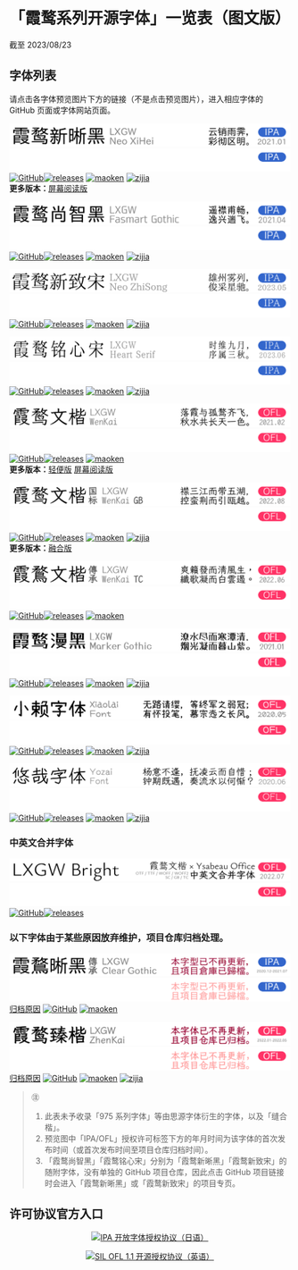 # 「霞鹜系列开源字体」一览表（图文版）
截至 2023/08/23

## 字体列表
请点击各字体预览图片下方的链接（不是点击预览图片），进入相应字体的 GitHub 页面或字体网站页面。

![霞鹜新晰黑 / LXGW Neo XiHei](./images/fontlist/lxgwnxh_day.png#gh-light-mode-only)
![霞鹜新晰黑 / LXGW Neo XiHei](./images/fontlist/lxgwnxh_night.png#gh-dark-mode-only)  
[![GitHub](https://img.shields.io/badge/GitHub-181717?style=flat-square&logo=github&logoColor=ffffff)](https://github.com/lxgw/LxgwNeoXiHei)[![releases](https://img.shields.io/github/v/release/lxgw/LxgwNeoXiHei.svg?style=flat-square&label=%E6%9C%80%E6%96%B0)](https://github.com/lxgw/LxgwNeoXiHei/releases/latest) [![maoken](https://shields.io/badge/%E7%8C%AB%E5%95%83%E7%BD%91-fe5e52?style=flat-square&label=%E2%9E%94)](https://www.maoken.com/freefonts/8999.html) [![zijia](https://shields.io/badge/%E5%AD%97%E5%8A%A0-ffe02b?style=flat-square&label=%E2%9E%94)](https://www.zijia.com.cn/6534.html)  
**更多版本：**[屏幕阅读版](https://github.com/lxgw/LxgwNeoXiHei-Screen)

![霞鹜尚智黑 / LXGW Fasmart Gothic](./images/fontlist/lxgwfsg_day.png#gh-light-mode-only)
![霞鹜尚智黑 / LXGW Fasmart Gothic](./images/fontlist/lxgwfsg_night.png#gh-dark-mode-only)  
[![GitHub](https://img.shields.io/badge/GitHub-181717?style=flat-square&logo=github&logoColor=ffffff)](https://github.com/lxgw/LxgwNeoXiHei)[![releases](https://img.shields.io/github/v/release/lxgw/LxgwNeoXiHei.svg?style=flat-square&label=%E6%9C%80%E6%96%B0)](https://github.com/lxgw/LxgwNeoXiHei/releases/latest) [![maoken](https://shields.io/badge/%E7%8C%AB%E5%95%83%E7%BD%91-fe5e52?style=flat-square&label=%E2%9E%94)](https://www.maoken.com/freefonts/10610.html) [![zijia](https://shields.io/badge/%E5%AD%97%E5%8A%A0-ffe02b?style=flat-square&label=%E2%9E%94)](https://www.zijia.com.cn/6531.html)

![霞鹜新致宋 / LXGW Neo ZhiSong](./images/fontlist/lxgwnzs_day.png#gh-light-mode-only)
![霞鹜新致宋 / LXGW Neo ZhiSong](./images/fontlist/lxgwnzs_night.png#gh-dark-mode-only)  
[![GitHub](https://img.shields.io/badge/GitHub-181717?style=flat-square&logo=github&logoColor=ffffff)](https://github.com/lxgw/LxgwNeoZhiSong)[![releases](https://img.shields.io/github/v/release/lxgw/LxgwNeoZhiSong.svg?style=flat-square&label=%E6%9C%80%E6%96%B0)](https://github.com/lxgw/LxgwNeoZhiSong/releases/latest) [![maoken](https://shields.io/badge/%E7%8C%AB%E5%95%83%E7%BD%91-fe5e52?style=flat-square&label=%E2%9E%94)](https://www.maoken.com/freefonts/18476.html) [![zijia](https://shields.io/badge/%E5%AD%97%E5%8A%A0-ffe02b?style=flat-square&label=%E2%9E%94)](https://www.zijia.com.cn/6596.html)

![霞鹜铭心宋 / LXGW Heart Serif](./images/fontlist/lxgwhs_day.png#gh-light-mode-only)
![霞鹜铭心宋 / LXGW Heart Serif](./images/fontlist/lxgwhs_night.png#gh-dark-mode-only)  
[![GitHub](https://img.shields.io/badge/GitHub-181717?style=flat-square&logo=github&logoColor=ffffff)](https://github.com/lxgw/LxgwNeoZhiSong)[![releases](https://img.shields.io/github/v/release/lxgw/LxgwNeoZhiSong.svg?style=flat-square&label=%E6%9C%80%E6%96%B0)](https://github.com/lxgw/LxgwNeoZhiSong/releases/latest) [![maoken](https://shields.io/badge/%E7%8C%AB%E5%95%83%E7%BD%91-fe5e52?style=flat-square&label=%E2%9E%94)](https://www.maoken.com/freefonts/19277.html) [![zijia](https://shields.io/badge/%E5%AD%97%E5%8A%A0-ffe02b?style=flat-square&label=%E2%9E%94)](https://www.zijia.com.cn/6597.html)

![霞鹜文楷 / LXGW WenKai](./images/fontlist/lxgwwk_day.png#gh-light-mode-only)
![霞鹜文楷 / LXGW WenKai](./images/fontlist/lxgwwk_night.png#gh-dark-mode-only)  
[![GitHub](https://img.shields.io/badge/GitHub-181717?style=flat-square&logo=github&logoColor=ffffff)](https://github.com/lxgw/LxgwWenKai)[![releases](https://img.shields.io/github/v/release/lxgw/LxgwWenKai.svg?style=flat-square&label=%E6%9C%80%E6%96%B0)](https://github.com/lxgw/LxgwWenKai/releases/latest) [![maoken](https://shields.io/badge/%E7%8C%AB%E5%95%83%E7%BD%91-fe5e52?style=flat-square&label=%E2%9E%94)](https://www.maoken.com/freefonts/9704.html)  
**更多版本：**[轻便版](https://github.com/lxgw/LxgwWenKai-Lite) [屏幕阅读版](https://github.com/lxgw/LxgwWenKai-Screen)

![霞鹜文楷 GB / LXGW WenKai GB](./images/fontlist/lxgwwkgb_day.png#gh-light-mode-only)
![霞鹜文楷 GB / LXGW WenKai GB](./images/fontlist/lxgwwkgb_night.png#gh-dark-mode-only)  
[![GitHub](https://img.shields.io/badge/GitHub-181717?style=flat-square&logo=github&logoColor=ffffff)](https://github.com/lxgw/LxgwWenKaiGB)[![releases](https://img.shields.io/github/v/release/lxgw/LxgwWenKaiGB.svg?style=flat-square&label=%E6%9C%80%E6%96%B0)](https://github.com/lxgw/LxgwWenKaiGB/releases/latest) [![maoken](https://shields.io/badge/%E7%8C%AB%E5%95%83%E7%BD%91-fe5e52?style=flat-square&label=%E2%9E%94)](https://www.maoken.com/freefonts/16864.html) [![zijia](https://shields.io/badge/%E5%AD%97%E5%8A%A0-ffe02b?style=flat-square&label=%E2%9E%94)](https://www.zijia.com.cn/6532.html)  
**更多版本：**[融合版](https://github.com/lxgw/LxgwWenKaiGB-Fusion)

![霞鹜文楷 TC / LXGW WenKai TC](./images/fontlist/lxgwwktc_day.png#gh-light-mode-only)
![霞鹜文楷 TC / LXGW WenKai TC](./images/fontlist/lxgwwktc_night.png#gh-dark-mode-only)  
[![GitHub](https://img.shields.io/badge/GitHub-181717?style=flat-square&logo=github&logoColor=ffffff)](https://github.com/lxgw/LxgwWenKaiTC)[![releases](https://img.shields.io/github/v/release/lxgw/LxgwWenKaiTC.svg?style=flat-square&label=%E6%9C%80%E6%96%B0)](https://github.com/lxgw/LxgwWenKaiTC/releases/latest) [![maoken](https://shields.io/badge/%E7%8C%AB%E5%95%83%E7%BD%91-fe5e52?style=flat-square&label=%E2%9E%94)](https://www.maoken.com/freefonts/16424.html)

![霞鹜漫黑 / LXGW Marker Gothic](./images/fontlist/lxgwmg_day.png#gh-light-mode-only)
![霞鹜漫黑 / LXGW Marker Gothic](./images/fontlist/lxgwmg_night.png#gh-dark-mode-only)  
[![GitHub](https://img.shields.io/badge/GitHub-181717?style=flat-square&logo=github&logoColor=ffffff)](https://github.com/lxgw/LxgwMarkerGothic)[![releases](https://img.shields.io/github/v/release/lxgw/LxgwMarkerGothic.svg?style=flat-square&label=%E6%9C%80%E6%96%B0)](https://github.com/lxgw/LxgwMarkerGothic/releases/latest) [![maoken](https://shields.io/badge/%E7%8C%AB%E5%95%83%E7%BD%91-fe5e52?style=flat-square&label=%E2%9E%94)](https://www.maoken.com/freefonts/4306.html) [![zijia](https://shields.io/badge/%E5%AD%97%E5%8A%A0-ffe02b?style=flat-square&label=%E2%9E%94)](https://www.zijia.com.cn/6530.html)

![小赖字体 / Xiaolai Font](./images/fontlist/xiaolai_day.png#gh-light-mode-only)
![小赖字体 / Xiaolai Font](./images/fontlist/xiaolai_night.png#gh-dark-mode-only)  
[![GitHub](https://img.shields.io/badge/GitHub-181717?style=flat-square&logo=github&logoColor=ffffff)](https://github.com/lxgw/kose-font)[![releases](https://img.shields.io/github/v/release/lxgw/kose-font.svg?style=flat-square&label=%E6%9C%80%E6%96%B0)](https://github.com/lxgw/kose-font/releases/latest) [![maoken](https://shields.io/badge/%E7%8C%AB%E5%95%83%E7%BD%91-fe5e52?style=flat-square&label=%E2%9E%94)](https://www.maoken.com/freefonts/4306.html) [![zijia](https://shields.io/badge/%E5%AD%97%E5%8A%A0-ffe02b?style=flat-square&label=%E2%9E%94)](https://www.zijia.com.cn/6572.html)

![悠哉字体 / Yozai Font](./images/fontlist/yozai_day.png#gh-light-mode-only)
![悠哉字体 / Yozai Font](./images/fontlist/yozai_night.png#gh-dark-mode-only)  
[![GitHub](https://img.shields.io/badge/GitHub-181717?style=flat-square&logo=github&logoColor=ffffff)](https://github.com/lxgw/yozai-font)[![releases](https://img.shields.io/github/v/release/lxgw/yozai-font.svg?style=flat-square&label=%E6%9C%80%E6%96%B0)](https://github.com/lxgw/yozai-font/releases/latest) [![maoken](https://shields.io/badge/%E7%8C%AB%E5%95%83%E7%BD%91-fe5e52?style=flat-square&label=%E2%9E%94)](https://www.maoken.com/freefonts/5423.html) [![zijia](https://shields.io/badge/%E5%AD%97%E5%8A%A0-ffe02b?style=flat-square&label=%E2%9E%94)](https://www.zijia.com.cn/6536.html)

### 中英文合并字体

![LXGW Bright](./images/fontlist/lxgwbrgt_day.png#gh-light-mode-only)
![LXGW Bright](./images/fontlist/lxgwbrgt_night.png#gh-dark-mode-only)  
[![GitHub](https://img.shields.io/badge/GitHub-181717?style=flat-square&logo=github&logoColor=ffffff)](https://github.com/lxgw/lxgwbright)[![releases](https://img.shields.io/github/v/release/lxgw/lxgwbright.svg?style=flat-square&label=%E6%9C%80%E6%96%B0)](https://github.com/lxgw/lxgwbright/releases/latest)

### 以下字体由于某些原因放弃维护，项目仓库归档处理。

![霞鹜传承晰黑 / LXGW Clear Gothic](./images/fontlist/ablxgwcg_day.png#gh-light-mode-only)
![霞鹜传承晰黑 / LXGW Clear Gothic](./images/fontlist/ablxgwcg_night.png#gh-dark-mode-only)  
[归档原因](https://github.com/lxgw/LxgwClearGothic/issues/12) [![GitHub](https://img.shields.io/badge/GitHub-181717?style=flat-square&logo=github&logoColor=ffffff)](https://github.com/lxgw/LxgwClearGothic) [![maoken](https://shields.io/badge/%E7%8C%AB%E5%95%83%E7%BD%91-fe5e52?style=flat-square&label=%E2%9E%94)](https://www.maoken.com/freefonts/8781.html)

![霞鹜臻楷 / LXGW ZhenKai](./images/fontlist/ablxgwzk_day.png#gh-light-mode-only)
![霞鹜臻楷 / LXGW ZhenKai](./images/fontlist/ablxgwzk_night.png#gh-dark-mode-only)  
[归档原因](https://www.coolapk.com/feed/36502442?shareKey=NDhhODA0NDY5NDAwNjI5ZTk3YzM~&shareUid=633884&shareFrom=com.coolapk.market_12.3) [![GitHub](https://img.shields.io/badge/GitHub-181717?style=flat-square&logo=github&logoColor=ffffff)](https://github.com/lxgw/LxgwZhenKai) [![maoken](https://shields.io/badge/%E7%8C%AB%E5%95%83%E7%BD%91-fe5e52?style=flat-square&label=%E2%9E%94)](https://www.maoken.com/freefonts/14773.html) [![zijia](https://shields.io/badge/%E5%AD%97%E5%8A%A0-ffe02b?style=flat-square&label=%E2%9E%94)](https://www.zijia.com.cn/6535.html)

> ㊟
> 1. 此表未予收录「975 系列字体」等由思源字体衍生的字体，以及「缝合楷」。
> 2. 预览图中「IPA/OFL」授权许可标签下方的年月时间为该字体的首次发布时间（或首次发布时间至项目仓库归档时间）。
> 3. 「霞鹜尚智黑」「霞鹜铭心宋」分别为「霞鹜新晰黑」「霞鹜新致宋」的随附字体，没有单独的 GitHub 项目仓库，因此点击 GitHub 项目链接时会进入「霞鹜新晰黑」或「霞鹜新致宋」的项目专页。

## 许可协议官方入口

<p align="center"><a href="https://moji.or.jp/ipafont/license/"><img src="https://github.com/lxgw/lxgw/blob/main/images/fontlist/ipa_link.svg" alt="IPA 开放字体授权协议（日语）" align=center></a></p>
<p align="center"><a href="https://scripts.sil.org/OFL_web"><img src="https://github.com/lxgw/lxgw/blob/main/images/fontlist/ofl_link.svg" alt="SIL OFL 1.1 开源授权协议（英语）" align=center></a></p>
